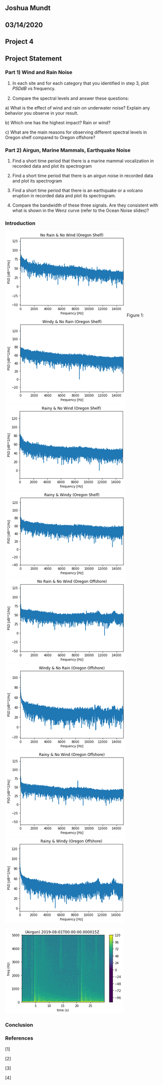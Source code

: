 ## Joshua Mundt
## 03/14/2020
## Project 4


## Project Statement 

### Part 1) Wind and Rain Noise

1. In each site and for each category that you identified in step 3, plot 𝑃𝑆𝐷𝑑𝐵 vs frequency.

2. Compare the spectral levels and answer these questions: 

a) What is the effect of wind and rain on underwater noise? Explain any behavior you observe in your result. 

b) Which one has the highest impact? Rain or wind? 

c) What are the main reasons for observing different spectral levels in Oregon shelf compared to Oregon offshore? 



### Part 2) Airgun, Marine Mammals, Earthquake Noise

1.	Find a short time period that there is a marine mammal vocalization in recorded data and plot its spectrogram

2.	Find a short time period that there is an airgun noise in recorded data and plot its spectrogram

3.	Find a short time period that there is an earthquake or a volcano eruption in recorded data and plot its spectrogram.

4.	Compare the bandwidth of these three signals. Are they consistent with what is shown in the Wenz curve (refer to the Ocean Noise slides)?

### Introduction

![](proj4image/NRNW_OS.png)
      Figure 1:
![](proj4image/WNR_OS.png)
![](proj4image/RNW_OS.png)
![](proj4image/RW_OS.png)
![](proj4image/NRNW_OF.png)
![](proj4image/WNR_OF.png)
![](proj4image/RNW_OF.png)
![](proj4image/RW_OF.png)


![](proj4image/AH.png)

### Conclusion

### References

[1]

[2]

[3]

[4]
